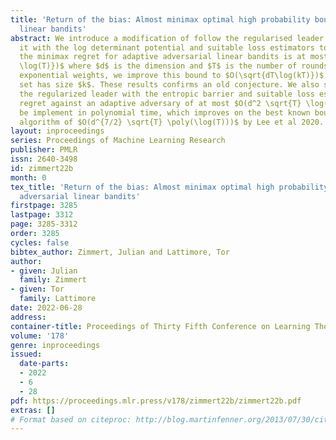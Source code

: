 ```yaml
---
title: 'Return of the bias: Almost minimax optimal high probability bounds for adversarial
  linear bandits'
abstract: We introduce a modification of follow the regularised leader and combine
  it with the log determinant potential and suitable loss estimators to prove that
  the minimax regret for adaptive adversarial linear bandits is at most $O(d \sqrt{T
  \log(T)})$ where $d$ is the dimension and $T$ is the number of rounds.  By using
  exponential weights, we improve this bound to $O(\sqrt{dT\log(kT)})$ when the action
  set has size $k$. These results confirms an old conjecture. We also show that follow
  the regularized leader with the entropic barrier and suitable loss estimators has
  regret against an adaptive adversary of at most $O(d^2 \sqrt{T} \log(T))$ and can
  be implement in polynomial time, which improves on the best known bound for an efficient
  algorithm of $O(d^{7/2} \sqrt{T} \poly(\log(T)))$ by Lee et al 2020.
layout: inproceedings
series: Proceedings of Machine Learning Research
publisher: PMLR
issn: 2640-3498
id: zimmert22b
month: 0
tex_title: 'Return of the bias: Almost minimax optimal high probability bounds for
  adversarial linear bandits'
firstpage: 3285
lastpage: 3312
page: 3285-3312
order: 3285
cycles: false
bibtex_author: Zimmert, Julian and Lattimore, Tor
author:
- given: Julian
  family: Zimmert
- given: Tor
  family: Lattimore
date: 2022-06-28
address:
container-title: Proceedings of Thirty Fifth Conference on Learning Theory
volume: '178'
genre: inproceedings
issued:
  date-parts:
  - 2022
  - 6
  - 28
pdf: https://proceedings.mlr.press/v178/zimmert22b/zimmert22b.pdf
extras: []
# Format based on citeproc: http://blog.martinfenner.org/2013/07/30/citeproc-yaml-for-bibliographies/
---
```

